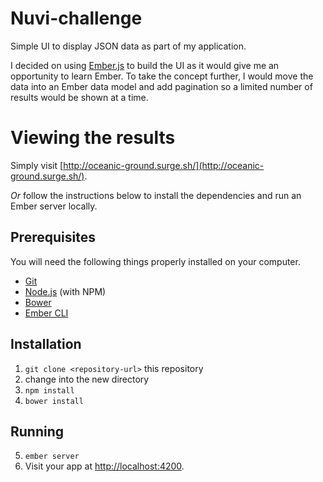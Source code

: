 # Nuvi-challenge

Simple UI to display JSON data as part of my application.

I decided on using [Ember.js](http://emberjs.com/) to build the UI as it would give me an opportunity to learn Ember. To take the concept further, I would move the data into an Ember data model and add pagination so a limited number of results would be shown at a time.


# Viewing the results

Simply visit [http://oceanic-ground.surge.sh/](http://oceanic-ground.surge.sh/).

*Or* follow the instructions below to install the dependencies and run an Ember server locally.


## Prerequisites

You will need the following things properly installed on your computer.

* [Git](http://git-scm.com/)
* [Node.js](http://nodejs.org/) (with NPM)
* [Bower](http://bower.io/)
* [Ember CLI](http://ember-cli.com/)

## Installation

1. `git clone <repository-url>` this repository
2. change into the new directory
3. `npm install`
4. `bower install`

## Running

5. `ember server`
6. Visit your app at [http://localhost:4200](http://localhost:4200).
